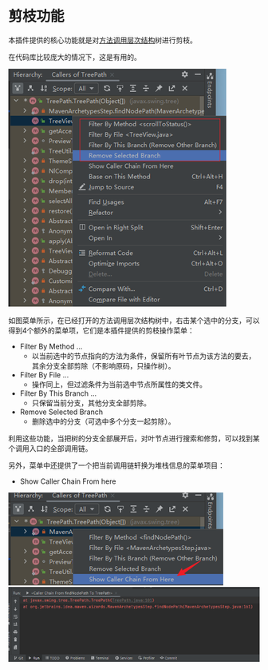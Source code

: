 # 剪枝功能

本插件提供的核心功能就是对[方法调用层次结构](https://www.jetbrains.com/guide/go/tips/call-hierarchy/)树进行剪枝。

在代码库比较庞大的情况下，这是有用的。

![image-20240826141721136](https://raw.githubusercontent.com/huxiaoning/img/master/image-20240826141721136.png)

如图菜单所示，在已经打开的方法调用层次结构树中，右击某个选中的分支，可以得到4个额外的菜单项，它们是本插件提供的剪枝操作菜单：

- Filter By Method ...
  - 以当前选中的节点指向的方法为条件，保留所有叶节点为该方法的要去，其余分支全部剪除（不影响原码，只操作树）。
- Filter By File ...
  - 操作同上，但过滤条件为当前选中节点所属性的类文件。
- Filter By This Branch ...
  - 只保留当前分支，其他分支全部剪除。
- Remove Selected Branch
  - 删除选中的分支（可选中多个分支一起剪除）。

利用这些功能，当把树的分支全部展开后，对叶节点进行搜索和修剪，可以找到某个调用入口的全部调用链。



另外，菜单中还提供了一个把当前调用链轩换为堆栈信息的菜单项目：

- Show Caller Chain From here

![image-20240826142812387](https://raw.githubusercontent.com/huxiaoning/img/master/image-20240826142812387.png)![image-20240826142824819](https://raw.githubusercontent.com/huxiaoning/img/master/image-20240826142824819.png)
